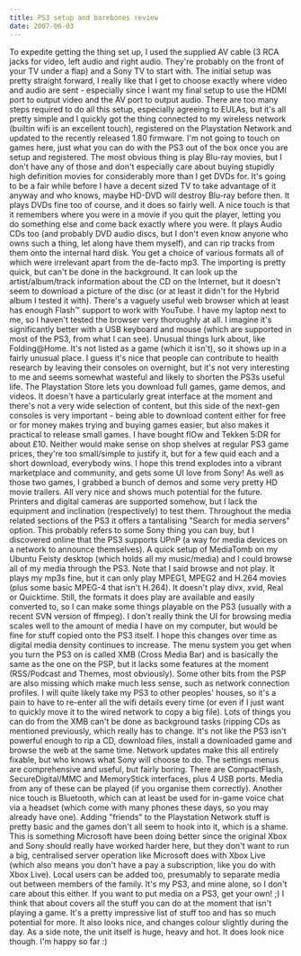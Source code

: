 ```yaml
---
title: PS3 setup and barebones review
date: 2007-06-03
---
```


To expedite getting the thing set up, I used the supplied AV cable (3 RCA jacks for video, left audio and right audio. They're probably on the front of your TV under a flap) and a Sony TV to start with.
The initial setup was pretty straight forward, I really like that I get to choose exactly where video and audio are sent - especially since I want my final setup to use the HDMI port to output video and the AV port to output audio. There are too many steps required to do all this setup, especially agreeing to EULAs, but it's all pretty simple and I quickly got the thing connected to my wireless network (builtin wifi is an excellent touch), registered on the Playstation Network and updated to the recently released 1.80 firmware.
I'm not going to touch on games here, just what you can do with the PS3 out of the box once you are setup and registered.
The most obvious thing is play Blu-ray movies, but I don't have any of those and don't especially care about buying stupidly high definition movies for considerably more than I get DVDs for. It's going to be a fair while before I have a decent sized TV to take advantage of it anyway and who knows, maybe HD-DVD will destroy Blu-ray before then. It plays DVDs fine too of course, and it does so fairly well. A nice touch is that it remembers where you were in a movie if you quit the player, letting you do something else and come back exactly where you were.
It plays Audio CDs too (and probably DVD audio discs, but I don't even know anyone who owns such a thing, let along have them myself), and can rip tracks from them onto the internal hard disk. You get a choice of various formats all of which were irrelevant apart from the de-facto mp3. The importing is pretty quick, but can't be done in the background. It can look up the artist/album/track information about the CD on the Internet, but it doesn't seem to download a picture of the disc (or at least it didn't for the Hybrid album I tested it with).
There's a vaguely useful web browser which at least has enough Flash™ support to work with YouTube. I have my laptop next to me, so I haven't tested the browser very thoroughly at all. I imagine it's significantly better with a USB keyboard and mouse (which are supported in most of the PS3, from what I can see).
Unusual things lurk about, like Folding@Home. It's not listed as a game (which it isn't), so it shows up in a fairly unusual place. I guess it's nice that people can contribute to health research by leaving their consoles on overnight, but it's not very interesting to me and seems somewhat wasteful and likely to shorten the PS3s useful life.
The Playstation Store lets you download full games, game demos, and videos. It doesn't have a particularly great interface at the moment and there's not a very wide selection of content, but this side of the next-gen consoles is very important - being able to download content either for free or for money makes trying and buying games easier, but also makes it practical to release small games. I have bought flOw and Tekken 5:DR for about £10. Neither would make sense on shop shelves at regular PS3 game prices, they're too small/simple to justify it, but for a few quid each and a short download, everybody wins. I hope this trend explodes into a vibrant marketplace and community, and gets some UI love from Sony!
As well as those two games, I grabbed a bunch of demos and some very pretty HD movie trailers. All very nice and shows much potential for the future.
Printers and digital cameras are supported somehow, but I lack the equipment and inclination (respectively) to test them.
Throughout the media related sections of the PS3 it offers a tantalising "Search for media servers" option. This probably refers to some Sony thing you can buy, but I discovered online that the PS3 supports UPnP (a way for media devices on a network to announce themselves). A quick setup of MediaTomb on my Ubuntu Feisty desktop (which holds all my music/media) and I could browse all of my media through the PS3. Note that I said browse and not play. It plays my mp3s fine, but it can only play MPEG1, MPEG2 and H.264 movies (plus some basic MPEG-4 that isn't H.264). It doesn't play divx, xvid, Real or Quicktime. Still, the formats it does play are available and easily converted to, so I can make some things playable on the PS3 (usually with a recent SVN version of ffmpeg).
I don't really think the UI for browsing media scales well to the amount of media I have on my computer, but would be fine for stuff copied onto the PS3 itself. I hope this changes over time as digital media density continues to increase.
The menu system you get when you turn the PS3 on is called XMB (Cross Media Bar) and is basically the same as the one on the PSP, but it lacks some features at the moment (RSS/Podcast and Themes, most obviously). Some other bits from the PSP are also missing which make much less sense, such as network connection profiles. I will quite likely take my PS3 to other peoples' houses, so it's a pain to have to re-enter all the wifi details every time (or even if I just want to quickly move it to the wired network to copy a big file). Lots of things you can do from the XMB can't be done as background tasks (ripping CDs as mentioned previously, which really has to change. It's not like the PS3 isn't powerful enough to rip a CD, download files, install a downloaded game and browse the web at the same time. Network updates make this all entirely fixable, but who knows what Sony will choose to do.
The settings menus are comprehensive and useful, but fairly boring. There are CompactFlash, SecureDigital/MMC and MemoryStick interfaces, plus 4 USB ports. Media from any of these can be played (if you organise them correctly). Another nice touch is Bluetooth, which can at least be used for in-game voice chat via a headset (which come with many phones these days, so you may already have one).
Adding "friends" to the Playstation Network stuff is pretty basic and the games don't all seem to hook into it, which is a shame. This is something Microsoft have been doing better since the original Xbox and Sony should really have worked harder here, but they don't want to run a big, centralised server operation like Microsoft does with Xbox Live (which also means you don't have a pay a subscription, like you do with Xbox Live).
Local users can be added too, presumably to separate media out between members of the family. It's my PS3, and mine alone, so I don't care about this either. If you want to put media on a PS3, get your own! ;)
I think that about covers all the stuff you can do at the moment that isn't playing a game. It's a pretty impressive list of stuff too and has so much potential for more. It also looks nice, and changes colour slightly during the day.
As a side note, the unit itself is huge, heavy and hot. It does look nice though.
I'm happy so far :)

